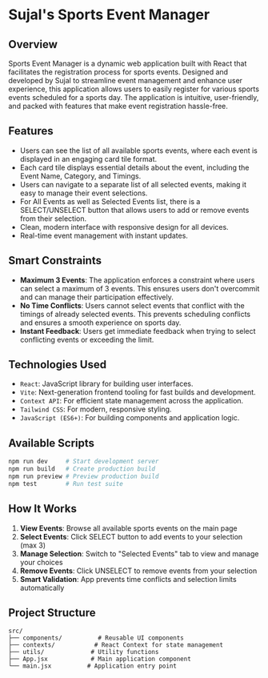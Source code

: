 # Sujal's Sports Event Manager

## Overview

 Sports Event Manager is a dynamic web application built with React that facilitates the registration process for sports events. Designed and developed by Sujal to streamline event management and enhance user experience, this application allows users to easily register for various sports events scheduled for a sports day. The application is intuitive, user-friendly, and packed with features that make event registration hassle-free.

## Features

-   Users can see the list of all available sports events, where each event is displayed in an engaging card tile format.
-   Each card tile displays essential details about the event, including the Event Name, Category, and Timings.
-   Users can navigate to a separate list of all selected events, making it easy to manage their event selections.
-   For All Events as well as Selected Events list, there is a SELECT/UNSELECT button that allows users to add or remove events from their selection.
-   Clean, modern interface with responsive design for all devices.
-   Real-time event management with instant updates.

## Smart Constraints

-   **Maximum 3 Events**: The application enforces a constraint where users can select a maximum of 3 events. This ensures users don't overcommit and can manage their participation effectively.
-   **No Time Conflicts**: Users cannot select events that conflict with the timings of already selected events. This prevents scheduling conflicts and ensures a smooth experience on sports day.
-   **Instant Feedback**: Users get immediate feedback when trying to select conflicting events or exceeding the limit.

## Technologies Used

-   `React`: JavaScript library for building user interfaces.
-   `Vite`: Next-generation frontend tooling for fast builds and development.
-   `Context API`: For efficient state management across the application.
-   `Tailwind CSS`: For modern, responsive styling.
-   `JavaScript (ES6+)`: For building components and application logic.

## Available Scripts

```sh
npm run dev     # Start development server
npm run build   # Create production build  
npm run preview # Preview production build
npm test        # Run test suite
```

## How It Works

1. **View Events**: Browse all available sports events on the main page
2. **Select Events**: Click SELECT button to add events to your selection (max 3)
3. **Manage Selection**: Switch to "Selected Events" tab to view and manage your choices
4. **Remove Events**: Click UNSELECT to remove events from your selection
5. **Smart Validation**: App prevents time conflicts and selection limits automatically

## Project Structure

```
src/
├── components/          # Reusable UI components
├── contexts/           # React Context for state management  
├── utils/             # Utility functions
├── App.jsx            # Main application component
└── main.jsx          # Application entry point
```



